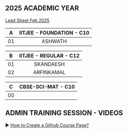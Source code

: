 ## 2025 ACADEMIC YEAR 

[Lead Sheet Feb 2025](https://docs.google.com/spreadsheets/d/126IiNOcW2TH9hPT_Xye7feBFNoM1kE7deBm9-gkttG8)

| A  |  IITJEE \- FOUNDATION \- C10|   
| -- | :----------------:  | 
| 01 | ASHWATH             |

| B |  IITJEE \- REGULAR \- C12 |      
| -- | :-----------------: | 
| 01 | SKANDAESH           |
| 02 | ARFINKAMAL          |

| C  |  CBSE-SCI-MAT \- C10|   
| -- | :----------------:  | 
| 00 |              |

## ADMIN TRAINING SESSION - VIDEOS

▶️ [How to Create a Github Course Page?](https://youtu.be/wn_yz1gO6lo)
